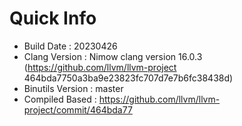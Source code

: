 # Quick Info
* Build Date : 20230426
* Clang Version : Nimow clang version 16.0.3 (https://github.com/llvm/llvm-project 464bda7750a3ba9e23823fc707d7e7b6fc38438d)
* Binutils Version : master
* Compiled Based : https://github.com/llvm/llvm-project/commit/464bda77

